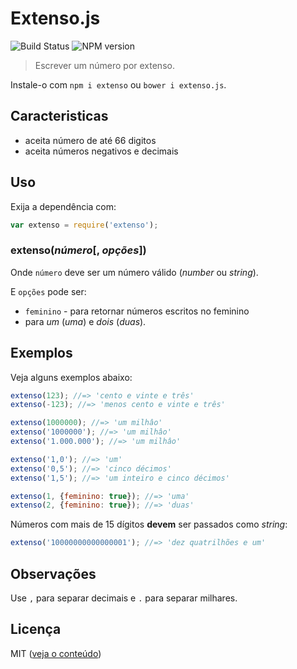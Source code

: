 # Extenso.js

![Build Status](https://api.travis-ci.org/theuves/extenso.js.svg)
![NPM version](https://badge.fury.io/js/extenso.svg)

> Escrever um número por extenso.

Instale-o com `npm i extenso` ou `bower i extenso.js`.

## Caracteristicas

* aceita número de até 66 digitos
* aceita números negativos e decimais

## Uso

Exija a dependência com:

```js
var extenso = require('extenso');
```

### extenso(*número*[, *opções*])

Onde `número` deve ser um número válido (*number* ou *string*).

E `opções` pode ser:

* `feminino` - para retornar números escritos no feminino
 * para *um* (*uma*) e *dois* (*duas*).

## Exemplos

Veja alguns exemplos abaixo:

```js
extenso(123); //=> 'cento e vinte e três'
extenso(-123); //=> 'menos cento e vinte e três'
```

```js
extenso(1000000); //=> 'um milhâo'
extenso('1000000'); //=> 'um milhâo'
extenso('1.000.000'); //=> 'um milhâo'
```

```js
extenso('1,0'); //=> 'um'
extenso('0,5'); //=> 'cinco décimos'
extenso('1,5'); //=> 'um inteiro e cinco décimos'
```

```js
extenso(1, {feminino: true}); //=> 'uma'
extenso(2, {feminino: true}); //=> 'duas'
```

Números com mais de 15 dígitos **devem** ser passados como *string*:

```js
extenso('10000000000000001'); //=> 'dez quatrilhões e um'
```

## Observações

Use `,` para separar decimais e `.` para separar milhares.

## Licença

MIT ([veja o conteúdo](https://git.io/extenso))
